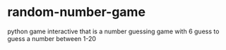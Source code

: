 # random-number-game
python game interactive that is a number guessing game with 6 guess to guess a number between 1-20

